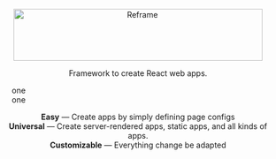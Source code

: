 [<p align="center"><img src='https://github.com/brillout/reframe/raw/master/docs/logo/logo-with-title.svg?sanitize=true' width=450 height=94 style="max-width:100%;" alt="Reframe"/></p>](https://github.com/brillout/reframe)
<p align="center">Framework to create React web apps.</p>
<ul style="list-style-type: none;">
 <li>one</li>
 <li>one</li>
</ul>
<p align="center">
    <b>Easy</b> &mdash; Create apps by simply defining page configs
    <br/>
    <b>Universal</b> &mdash; Create server-rendered apps, static apps, and all kinds of apps.
    <br/>
    <b>Customizable</b> &mdash; Everything change be adapted
</p>
<br/>
